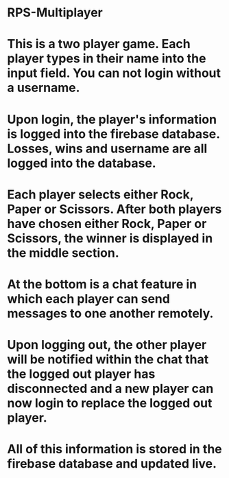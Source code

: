 # RPS-Multiplayer

# This is a two player game. Each player types in their name into the input field. You can not login without a username. 

# Upon login, the player's information is logged into the firebase database. Losses, wins and username are all logged into the database.

# Each player selects either Rock, Paper or Scissors. After both players have chosen either Rock, Paper or Scissors, the winner is displayed in the middle section.

# At the bottom is a chat feature in which each player can send messages to one another remotely.

# Upon logging out, the other player will be notified within the chat that the logged out player has disconnected and a new player can now login to replace the logged out player.

# All of this information is stored in the firebase database and updated live.